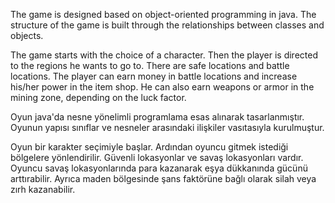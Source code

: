 

The game is designed based on object-oriented programming in java.
The structure of the game is built through the relationships between classes and objects.

The game starts with the choice of a character.
Then the player is directed to the regions he wants to go to.
There are safe locations and battle locations.
The player can earn money in battle locations and increase his/her power in the item shop.
He can also earn weapons or armor in the mining zone, depending on the luck factor. 


Oyun java'da nesne yönelimli programlama esas alınarak tasarlanmıştır.
Oyunun yapısı sınıflar ve nesneler arasındaki ilişkiler vasıtasıyla kurulmuştur.

Oyun bir karakter seçimiyle başlar.
Ardından oyuncu gitmek istediği bölgelere yönlendirilir.
Güvenli lokasyonlar ve savaş lokasyonları vardır.
Oyuncu savaş lokasyonlarında para kazanarak eşya dükkanında gücünü arttırabilir.
Ayrıca maden bölgesinde şans faktörüne bağlı olarak silah veya zırh kazanabilir. 









